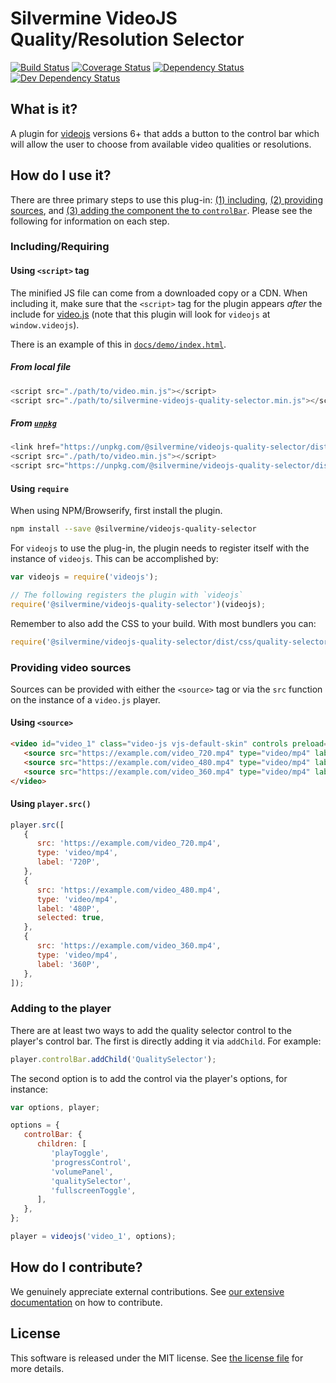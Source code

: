 # Silvermine VideoJS Quality/Resolution Selector

[![Build Status](https://travis-ci.org/silvermine/videojs-quality-selector.svg?branch=master)](https://travis-ci.org/silvermine/videojs-quality-selector)
[![Coverage Status](https://coveralls.io/repos/github/silvermine/videojs-quality-selector/badge.svg?branch=master)](https://coveralls.io/github/silvermine/videojs-quality-selector?branch=master)
[![Dependency Status](https://david-dm.org/silvermine/videojs-quality-selector.svg)](https://david-dm.org/silvermine/videojs-quality-selector)
[![Dev Dependency Status](https://david-dm.org/silvermine/videojs-quality-selector/dev-status.svg)](https://david-dm.org/silvermine/videojs-quality-selector?type=dev)


## What is it?

A plugin for [videojs](http://videojs.com/) versions 6+ that adds a button to the control
bar which will allow the user to choose from available video qualities or resolutions.


## How do I use it?

There are three primary steps to use this plug-in: [(1) including](#includingrequiring),
[(2) providing sources](#providing-video-sources), and [(3) adding the component the to
`controlBar`](#adding-to-the-player). Please see the following for information on each
step.

### Including/Requiring

#### Using `<script>` tag

The minified JS file can come from a downloaded copy or a CDN. When including
it, make sure that the `<script>` tag for the plugin appears _after_ the
include for [video.js](http://videojs.com/) (note that this plugin will look
for `videojs` at `window.videojs`).

There is an example of this in
[`docs/demo/index.html`](./docs/demo/index.html).

##### From local file

```js
<script src="./path/to/video.min.js"></script>
<script src="./path/to/silvermine-videojs-quality-selector.min.js"></script>
```

##### From [`unpkg`](https://unpkg.com/@silvermine/videojs-quality-selector/)

```js
<link href="https://unpkg.com/@silvermine/videojs-quality-selector/dist/css/quality-selector.css" rel="stylesheet">
<script src="./path/to/video.min.js"></script>
<script src="https://unpkg.com/@silvermine/videojs-quality-selector/dist/js/silvermine-videojs-quality-selector.min.js"></script>
```

#### Using `require`

When using NPM/Browserify, first install the plugin.

```bash
npm install --save @silvermine/videojs-quality-selector
```

For `videojs` to use the plug-in, the plugin needs to register itself with the instance of
`videojs`. This can be accomplished by:

```js
var videojs = require('videojs');

// The following registers the plugin with `videojs`
require('@silvermine/videojs-quality-selector')(videojs);
```

Remember to also add the CSS to your build. With most bundlers you can:

```js
require('@silvermine/videojs-quality-selector/dist/css/quality-selector.css')
```

### Providing video sources

Sources can be provided with either the `<source>` tag or via the `src` function on the
instance of a `video.js` player.

#### Using `<source>`

```html
<video id="video_1" class="video-js vjs-default-skin" controls preload="auto" width="640" height="268" data-setup='{}'>
   <source src="https://example.com/video_720.mp4" type="video/mp4" label="720P">
   <source src="https://example.com/video_480.mp4" type="video/mp4" label="480P" selected="true">
   <source src="https://example.com/video_360.mp4" type="video/mp4" label="360P">
</video>
```

#### Using `player.src()`

```js
player.src([
   {
      src: 'https://example.com/video_720.mp4',
      type: 'video/mp4',
      label: '720P',
   },
   {
      src: 'https://example.com/video_480.mp4',
      type: 'video/mp4',
      label: '480P',
      selected: true,
   },
   {
      src: 'https://example.com/video_360.mp4',
      type: 'video/mp4',
      label: '360P',
   },
]);
```

### Adding to the player

There are at least two ways to add the quality selector control to the player's control
bar. The first is directly adding it via `addChild`. For example:

```js
player.controlBar.addChild('QualitySelector');
```

The second option is to add the control via the player's options, for instance:

```js
var options, player;

options = {
   controlBar: {
      children: [
         'playToggle',
         'progressControl',
         'volumePanel',
         'qualitySelector',
         'fullscreenToggle',
      ],
   },
};

player = videojs('video_1', options);
```

## How do I contribute?

We genuinely appreciate external contributions. See [our extensive
documentation](https://github.com/silvermine/silvermine-info#contributing) on how to
contribute.


## License

This software is released under the MIT license. See [the license file](LICENSE) for more
details.
